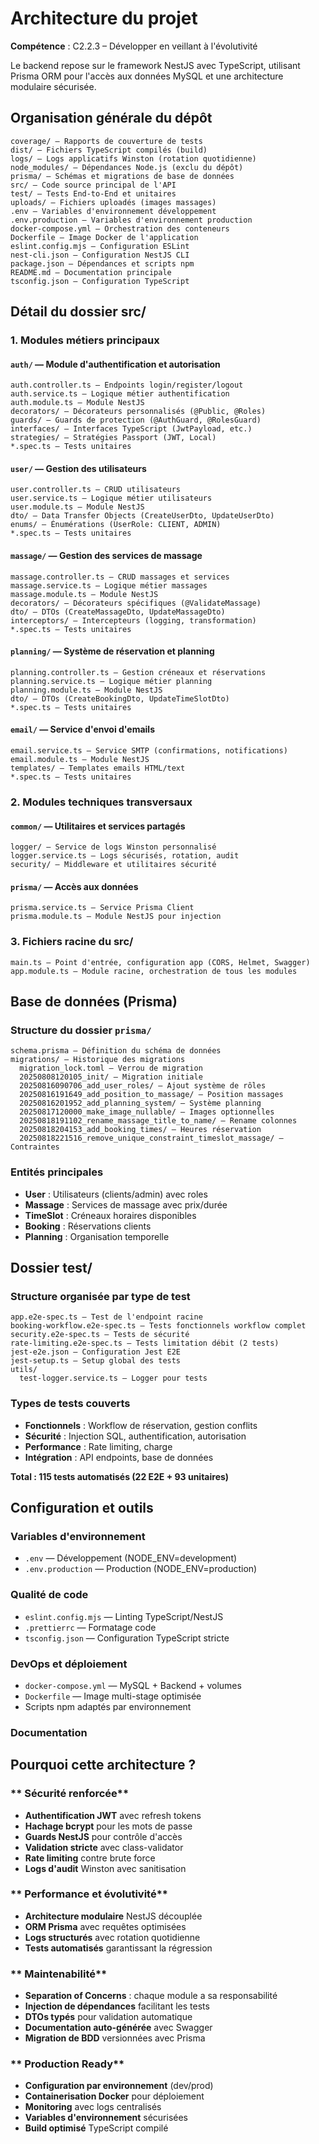 # Architecture du projet
**Compétence** : C2.2.3 – Développer en veillant à l'évolutivité

Le backend repose sur le framework NestJS avec TypeScript, utilisant Prisma ORM pour l'accès aux données MySQL et une architecture modulaire sécurisée.

## Organisation générale du dépôt

```
coverage/ — Rapports de couverture de tests
dist/ — Fichiers TypeScript compilés (build)
logs/ — Logs applicatifs Winston (rotation quotidienne)
node_modules/ — Dépendances Node.js (exclu du dépôt)
prisma/ — Schémas et migrations de base de données
src/ — Code source principal de l'API
test/ — Tests End-to-End et unitaires
uploads/ — Fichiers uploadés (images massages)
.env — Variables d'environnement développement
.env.production — Variables d'environnement production
docker-compose.yml — Orchestration des conteneurs
Dockerfile — Image Docker de l'application
eslint.config.mjs — Configuration ESLint
nest-cli.json — Configuration NestJS CLI
package.json — Dépendances et scripts npm
README.md — Documentation principale
tsconfig.json — Configuration TypeScript
```

## Détail du dossier src/

### 1. **Modules métiers principaux**

#### `auth/` — Module d'authentification et autorisation
```
auth.controller.ts — Endpoints login/register/logout
auth.service.ts — Logique métier authentification
auth.module.ts — Module NestJS
decorators/ — Décorateurs personnalisés (@Public, @Roles)
guards/ — Guards de protection (@AuthGuard, @RolesGuard)
interfaces/ — Interfaces TypeScript (JwtPayload, etc.)
strategies/ — Stratégies Passport (JWT, Local)
*.spec.ts — Tests unitaires
```

#### `user/` — Gestion des utilisateurs
```
user.controller.ts — CRUD utilisateurs
user.service.ts — Logique métier utilisateurs
user.module.ts — Module NestJS
dto/ — Data Transfer Objects (CreateUserDto, UpdateUserDto)
enums/ — Énumérations (UserRole: CLIENT, ADMIN)
*.spec.ts — Tests unitaires
```

#### `massage/` — Gestion des services de massage
```
massage.controller.ts — CRUD massages et services
massage.service.ts — Logique métier massages
massage.module.ts — Module NestJS
decorators/ — Décorateurs spécifiques (@ValidateMassage)
dto/ — DTOs (CreateMassageDto, UpdateMassageDto)
interceptors/ — Intercepteurs (logging, transformation)
*.spec.ts — Tests unitaires
```

#### `planning/` — Système de réservation et planning
```
planning.controller.ts — Gestion créneaux et réservations
planning.service.ts — Logique métier planning
planning.module.ts — Module NestJS
dto/ — DTOs (CreateBookingDto, UpdateTimeSlotDto)
*.spec.ts — Tests unitaires
```

#### `email/` — Service d'envoi d'emails
```
email.service.ts — Service SMTP (confirmations, notifications)
email.module.ts — Module NestJS
templates/ — Templates emails HTML/text
*.spec.ts — Tests unitaires
```

### 2. **Modules techniques transversaux**

#### `common/` — Utilitaires et services partagés
```
logger/ — Service de logs Winston personnalisé
logger.service.ts — Logs sécurisés, rotation, audit
security/ — Middleware et utilitaires sécurité
```

#### `prisma/` — Accès aux données
```
prisma.service.ts — Service Prisma Client
prisma.module.ts — Module NestJS pour injection
```

### 3. **Fichiers racine du src/**
```
main.ts — Point d'entrée, configuration app (CORS, Helmet, Swagger)
app.module.ts — Module racine, orchestration de tous les modules
```

## Base de données (Prisma)

### Structure du dossier `prisma/`
```
schema.prisma — Définition du schéma de données
migrations/ — Historique des migrations
  migration_lock.toml — Verrou de migration
  20250808120105_init/ — Migration initiale
  20250816090706_add_user_roles/ — Ajout système de rôles
  20250816191649_add_position_to_massage/ — Position massages
  20250816201952_add_planning_system/ — Système planning
  20250817120000_make_image_nullable/ — Images optionnelles
  20250818191102_rename_massage_title_to_name/ — Rename colonnes
  20250818204153_add_booking_times/ — Heures réservation
  20250818221516_remove_unique_constraint_timeslot_massage/ — Contraintes
```

### Entités principales
- **User** : Utilisateurs (clients/admin) avec roles
- **Massage** : Services de massage avec prix/durée
- **TimeSlot** : Créneaux horaires disponibles
- **Booking** : Réservations clients
- **Planning** : Organisation temporelle

## Dossier test/

### Structure organisée par type de test
```
app.e2e-spec.ts — Test de l'endpoint racine
booking-workflow.e2e-spec.ts — Tests fonctionnels workflow complet
security.e2e-spec.ts — Tests de sécurité
rate-limiting.e2e-spec.ts — Tests limitation débit (2 tests)
jest-e2e.json — Configuration Jest E2E
jest-setup.ts — Setup global des tests
utils/
  test-logger.service.ts — Logger pour tests
```

### Types de tests couverts
- **Fonctionnels** : Workflow de réservation, gestion conflits
- **Sécurité** : Injection SQL, authentification, autorisation
- **Performance** : Rate limiting, charge
- **Intégration** : API endpoints, base de données

**Total : 115 tests automatisés (22 E2E + 93 unitaires)**

## Configuration et outils

### **Variables d'environnement**
- `.env` — Développement (NODE_ENV=development)
- `.env.production` — Production (NODE_ENV=production)

### **Qualité de code**
- `eslint.config.mjs` — Linting TypeScript/NestJS
- `.prettierrc` — Formatage code
- `tsconfig.json` — Configuration TypeScript stricte

### **DevOps et déploiement**
- `docker-compose.yml` — MySQL + Backend + volumes
- `Dockerfile` — Image multi-stage optimisée
- Scripts npm adaptés par environnement

### **Documentation**


## Pourquoi cette architecture ?

### ** Sécurité renforcée**
- **Authentification JWT** avec refresh tokens
- **Hachage bcrypt** pour les mots de passe
- **Guards NestJS** pour contrôle d'accès
- **Validation stricte** avec class-validator
- **Rate limiting** contre brute force
- **Logs d'audit** Winston avec sanitisation

### ** Performance et évolutivité**
- **Architecture modulaire** NestJS découplée
- **ORM Prisma** avec requêtes optimisées
- **Logs structurés** avec rotation quotidienne
- **Tests automatisés** garantissant la régression

### ** Maintenabilité**
- **Separation of Concerns** : chaque module a sa responsabilité
- **Injection de dépendances** facilitant les tests
- **DTOs typés** pour validation automatique
- **Documentation auto-générée** avec Swagger
- **Migration de BDD** versionnées avec Prisma

### ** Production Ready**
- **Configuration par environnement** (dev/prod)
- **Containerisation Docker** pour déploiement
- **Monitoring** avec logs centralisés
- **Variables d'environnement** sécurisées
- **Build optimisé** TypeScript compilé